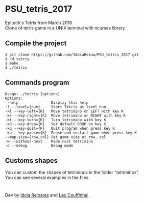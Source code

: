 # PSU_tetris_2017
Epitech's Tetris from March 2018<br />
Clone of tetris game in a UNIX terminal with ncurses library.

## Compile the project

    $ git clone https://github.com/IdoiaReina/PSU_tetris_2017.git
    $ cd tetris
    $ make
    $ ./tetris

## Commands program

    Usage: ./tetris [options]
    Options:
    --help               Display this help
    -l --level={num}     Start Tetris at level num
    -kl --key-left={K}   Move tetrimino on LEFT with key K
    -kr --key-right={K}  Move tetrimino on RIGHT with key K
    -kt --key-turn={K}   Turn tetrimino with key K
    -kd --key-drop={K}   Set default DROP on key K
    -kq --key-quit={K}   Quit program when press key K
    -kp --key-pause={K}  Pause and restart game when press key K
    --map-size={row,col} Set game size at row, col
    -w --without-next    Hide next tetrimino
    -d --debug           Debug mode

## Customs shapes

You can custom the shapes of tetriminos in the folder "tetriminos". <br />
You can see several examples in the files. <br />

#

Dev by [Idoia Reinares](https://github.com/IdoiaReina "Idoia's profile") and [Leo Couffinhal](https://github.com/Suissehide "Leo's profile")
